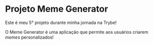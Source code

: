 # Projeto Meme Generator

Este é meu 5° projeto durante minha jornada na Trybe!

O Meme Generator é uma aplicação que permite aos usuários criarem *memes* personalizados!
